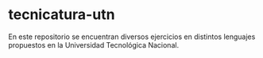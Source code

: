 # tecnicatura-utn
En este repositorio se encuentran diversos ejercicios en distintos lenguajes propuestos en la Universidad Tecnológica Nacional.
